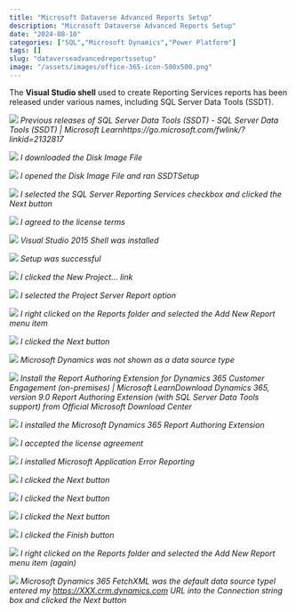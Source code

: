 ```yaml
---
title: "Microsoft Dataverse Advanced Reports Setup"
description: "Microsoft Dataverse Advanced Reports Setup"
date: "2024-08-10"
categories: ["SQL","Microsoft Dynamics","Power Platform"]
tags: []
slug: "dataverseadvancedreportssetup"
image: "/assets/images/office-365-icon-500x500.png"
---
```



The **Visual Studio shell** used to create Reporting Services reports has been released under various names, including SQL Server Data Tools (SSDT).

![](/assets/images/dataverseadvancedreportssetup/ssrs-1-512x243.png)
*Previous releases of SQL Server Data Tools (SSDT) - SQL Server Data Tools (SSDT) | Microsoft Learnhttps://go.microsoft.com/fwlink/?linkid=2132817*

![](/assets/images/dataverseadvancedreportssetup/ssrs-1a-512x123.png)
*I downloaded the Disk Image File*

![](/assets/images/dataverseadvancedreportssetup/ssrs-2-512x128.png)
*I opened the Disk Image File and ran SSDTSetup*

![](/assets/images/dataverseadvancedreportssetup/ssrs-3-512x357.png)
*I selected the SQL Server Reporting Services checkbox and clicked the Next button*

![](/assets/images/dataverseadvancedreportssetup/ssrs-4-512x353.png)
*I agreed to the license terms*

![](/assets/images/dataverseadvancedreportssetup/ssrs-5-512x352.png)
*Visual Studio 2015 Shell was installed*

![](/assets/images/dataverseadvancedreportssetup/ssrs-6-512x359.png)
*Setup was successful*

![](/assets/images/dataverseadvancedreportssetup/ssrs-7-512x271.png)
*I clicked the New Project... link*

![](/assets/images/dataverseadvancedreportssetup/ssrs-8-512x271.png)
*I selected the Project Server Report option*

![](/assets/images/dataverseadvancedreportssetup/ssrs-9-512x123.png)
*I right clicked on the Reports folder and selected the Add New Report menu item*

![](/assets/images/dataverseadvancedreportssetup/ssrs-10-512x273.png)
*I clicked the Next button*

![](/assets/images/dataverseadvancedreportssetup/ssrs-11-512x271.png)
*Microsoft Dynamics was not shown as a data source type*

![](/assets/images/dataverseadvancedreportssetup/ssrs-12-512x46.png)
*Install the Report Authoring Extension for Dynamics 365 Customer Engagement (on-premises) | Microsoft LearnDownload Dynamics 365, version 9.0 Report Authoring Extension (with SQL Server Data Tools support) from Official Microsoft Download Center*

![](/assets/images/dataverseadvancedreportssetup/ssrs-13-512x270.png)
*I installed the Microsoft Dynamics 365 Report Authoring Extension*

![](/assets/images/dataverseadvancedreportssetup/ssrs-14-512x387.png)
*I accepted the license agreement*

![](/assets/images/dataverseadvancedreportssetup/ssrs-15-512x391.png)
*I installed Microsoft Application Error Reporting*

![](/assets/images/dataverseadvancedreportssetup/ssrs-16-512x391.png)
*I clicked the Next button*

![](/assets/images/dataverseadvancedreportssetup/ssrs-17-512x458.png)
*I clicked the Next button*

![](/assets/images/dataverseadvancedreportssetup/ssrs-18-512x455.png)
*I clicked the Next button*

![](/assets/images/dataverseadvancedreportssetup/ssrs-19-512x451.png)
*I clicked the Finish button*

![](/assets/images/dataverseadvancedreportssetup/ssrs-20-512x130.png)
*I right clicked on the Reports folder and selected the Add New Report menu item (again)*

![](/assets/images/dataverseadvancedreportssetup/ssrs-21-512x273.png)
*Microsoft Dynamics 365 FetchXML was the default data source typeI entered my https://XXX.crm.dynamics.com URL into the Connection string box and clicked the Next button*